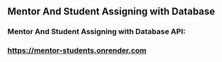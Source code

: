 ## Mentor And Student Assigning with Database

### Mentor And Student Assigning with Database API:

### https://mentor-students.onrender.com
